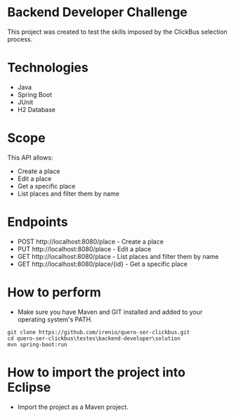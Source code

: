 # Backend Developer Challenge
This project was created to test the skills imposed by the ClickBus selection process.

# Technologies
- Java
- Spring Boot
- JUnit
- H2 Database

# Scope
This API allows:
- Create a place
- Edit a place
- Get a specific place
- List places and filter them by name

# Endpoints
- POST http://localhost:8080/place - Create a place
- PUT http://localhost:8080/place - Edit a place
- GET http://localhost:8080/place - List places and filter them by name
- GET http://localhost:8080/place/{id} - Get a specific place

# How to perform
- Make sure you have Maven and GIT installed and added to your operating system's PATH.
```
git clone https://github.com/irenio/quero-ser-clickbus.git
cd quero-ser-clickbus\testes\backend-developer\solution
mvn spring-boot:run
```

# How to import the project into Eclipse
- Import the project as a Maven project.


